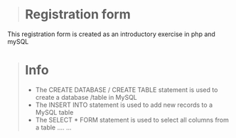 > # **Registration form**

This registration form is created as an introductory exercise in php and mySQL

> # **Info**
> - The CREATE DATABASE / CREATE TABLE statement is used to create a database /table in MySQL
> - The INSERT INTO statement is used to add new records to a MySQL table
> - The SELECT * FORM statement is used to select all columns from a table
.... ...
